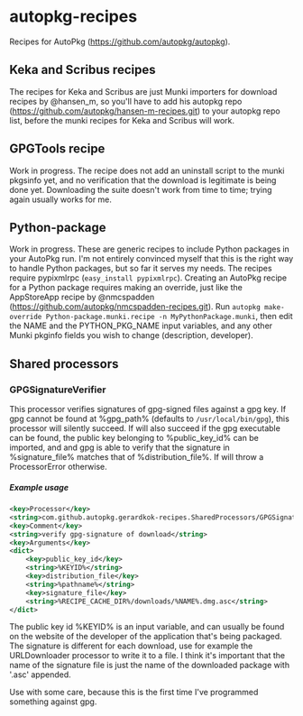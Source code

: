 # autopkg-recipes

Recipes for AutoPkg (https://github.com/autopkg/autopkg).

## Keka and Scribus recipes

The recipes for Keka and Scribus are just Munki importers for download recipes by @hansen_m, so you'll have to add his autopkg repo (https://github.com/autopkg/hansen-m-recipes.git) to your autopkg repo list, before the munki recipes for Keka and Scribus will work.

## GPGTools recipe

Work in progress. The recipe does not add an uninstall script to the munki pkgsinfo yet, and no verification that the download is legitimate is being done yet.
Downloading the suite doesn't work from time to time; trying again usually works for me.

## Python-package

Work in progress. These are generic recipes to include Python packages in your AutoPkg run. I'm not entirely convinced myself that this is the right way to handle Python packages, but so far it serves my needs.
The recipes require pypixmlrpc (`easy_install pypixmlrpc`). Creating an AutoPkg recipe for a Python package requires making an override, just like the AppStoreApp recipe by @nmcspadden (https://github.com/autopkg/nmcspadden-recipes.git).
Run `autopkg make-override Python-package.munki.recipe -n MyPythonPackage.munki`, then edit the NAME and the PYTHON_PKG_NAME input variables, and any other Munki pkginfo fields you wish to change (description, developer).

## Shared processors

### GPGSignatureVerifier

This processor verifies signatures of gpg-signed files against a gpg key. If gpg cannot be found at %gpg_path% (defaults to `/usr/local/bin/gpg`), this processor will silently succeed.
If will also succeed if the gpg executable can be found, the public key belonging to %public_key_id% can be imported, and and gpg is able to verify
that the signature in %signature_file% matches that of %distribution_file%. If will throw a ProcessorError otherwise.

##### Example usage

```xml
<key>Processor</key>
<string>com.github.autopkg.gerardkok-recipes.SharedProcessors/GPGSignatureVerifier</string>
<key>Comment</key>
<string>verify gpg-signature of download</string>
<key>Arguments</key>
<dict>
    <key>public_key_id</key>
    <string>%KEYID%</string>
    <key>distribution_file</key>
    <string>%pathname%</string>
    <key>signature_file</key>
    <string>%RECIPE_CACHE_DIR%/downloads/%NAME%.dmg.asc</string>
</dict>
```

The public key id %KEYID% is an input variable, and can usually be found on the website of the developer of the application that's being packaged.
The signature is different for each download, use for example the URLDownloader processor to write it to a file. I think it's important that the name
of the signature file is just the name of the downloaded package with '.asc' appended.

Use with some care, because this is the first time I've programmed something against gpg.

